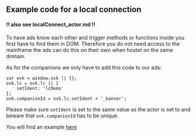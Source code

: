## Example code for a local connection
#### !! also see localConnect_actor.md !!  
 

To have ads know each other and trigger methods or functions inside you first have to find them in DOM.
Therefore you do not need access to the mainframe the ads can do this on their own when hostet on the same domain.

As for the companions we only have to add this code to our ads:
```
var ovk = window.ovk || {};
ovk.lc = ovk.lc || {
	setIdent: 'lcDemo'
};
ovk.companionId = ovk.lc.setIdent + '_banner';
```
Please make sure `setIdent` is set to the same value as the actor is set to and beware that `ovk.companionId` has to be unique.

You will find an example [here](https://github.com/Unitadtechnologystandards/HTML5Lib/raw/master/src/creative/exampleAds/lc_companion.zip)